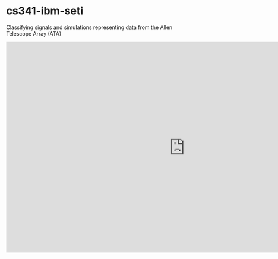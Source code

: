 # cs341-ibm-seti
Classifying signals and simulations representing data from the Allen Telescope Array (ATA)

<iframe src="https://docs.google.com/presentation/d/e/2PACX-1vSCqoerGFaEWE1RixF4JAQpdREUC-H57kOQU--OU4yEQY08ZLUpwF4J1ghw0Py-hix5G822xES_h_YX/embed?start=false&loop=false&delayms=3000" frameborder="0" width="960" height="569" allowfullscreen="true" mozallowfullscreen="true" webkitallowfullscreen="true"></iframe>

